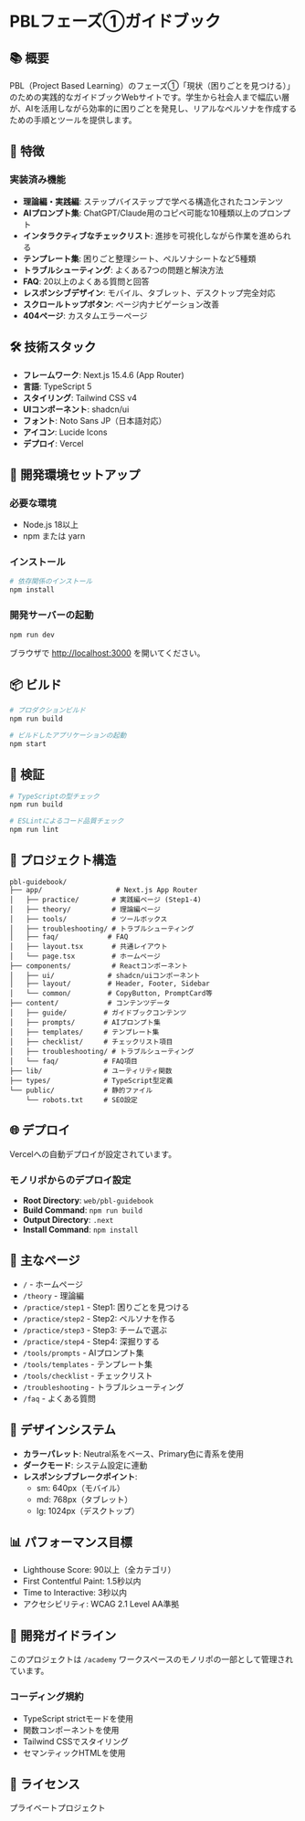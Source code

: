 # PBLフェーズ①ガイドブック

## 📚 概要

PBL（Project Based Learning）のフェーズ①「現状（困りごとを見つける）」のための実践的なガイドブックWebサイトです。学生から社会人まで幅広い層が、AIを活用しながら効率的に困りごとを発見し、リアルなペルソナを作成するための手順とツールを提供します。

## 🎯 特徴

### 実装済み機能
- **理論編・実践編**: ステップバイステップで学べる構造化されたコンテンツ
- **AIプロンプト集**: ChatGPT/Claude用のコピペ可能な10種類以上のプロンプト
- **インタラクティブなチェックリスト**: 進捗を可視化しながら作業を進められる
- **テンプレート集**: 困りごと整理シート、ペルソナシートなど5種類
- **トラブルシューティング**: よくある7つの問題と解決方法
- **FAQ**: 20以上のよくある質問と回答
- **レスポンシブデザイン**: モバイル、タブレット、デスクトップ完全対応
- **スクロールトップボタン**: ページ内ナビゲーション改善
- **404ページ**: カスタムエラーページ

## 🛠 技術スタック

- **フレームワーク**: Next.js 15.4.6 (App Router)
- **言語**: TypeScript 5
- **スタイリング**: Tailwind CSS v4
- **UIコンポーネント**: shadcn/ui
- **フォント**: Noto Sans JP（日本語対応）
- **アイコン**: Lucide Icons
- **デプロイ**: Vercel

## 🚀 開発環境セットアップ

### 必要な環境
- Node.js 18以上
- npm または yarn

### インストール
```bash
# 依存関係のインストール
npm install
```

### 開発サーバーの起動
```bash
npm run dev
```

ブラウザで [http://localhost:3000](http://localhost:3000) を開いてください。

## 📦 ビルド

```bash
# プロダクションビルド
npm run build

# ビルドしたアプリケーションの起動
npm start
```

## 🧪 検証

```bash
# TypeScriptの型チェック
npm run build

# ESLintによるコード品質チェック
npm run lint
```

## 📂 プロジェクト構造

```
pbl-guidebook/
├── app/                  # Next.js App Router
│   ├── practice/        # 実践編ページ (Step1-4)
│   ├── theory/          # 理論編ページ
│   ├── tools/           # ツールボックス
│   ├── troubleshooting/ # トラブルシューティング
│   ├── faq/            # FAQ
│   ├── layout.tsx       # 共通レイアウト
│   └── page.tsx         # ホームページ
├── components/          # Reactコンポーネント
│   ├── ui/             # shadcn/uiコンポーネント
│   ├── layout/         # Header, Footer, Sidebar
│   └── common/         # CopyButton, PromptCard等
├── content/            # コンテンツデータ
│   ├── guide/         # ガイドブックコンテンツ
│   ├── prompts/       # AIプロンプト集
│   ├── templates/     # テンプレート集
│   ├── checklist/     # チェックリスト項目
│   ├── troubleshooting/ # トラブルシューティング
│   └── faq/           # FAQ項目
├── lib/               # ユーティリティ関数
├── types/             # TypeScript型定義
└── public/            # 静的ファイル
    └── robots.txt     # SEO設定
```

## 🌐 デプロイ

Vercelへの自動デプロイが設定されています。

### モノリポからのデプロイ設定
- **Root Directory**: `web/pbl-guidebook`
- **Build Command**: `npm run build`
- **Output Directory**: `.next`
- **Install Command**: `npm install`

## 📝 主なページ

- `/` - ホームページ
- `/theory` - 理論編
- `/practice/step1` - Step1: 困りごとを見つける
- `/practice/step2` - Step2: ペルソナを作る
- `/practice/step3` - Step3: チームで選ぶ
- `/practice/step4` - Step4: 深掘りする
- `/tools/prompts` - AIプロンプト集
- `/tools/templates` - テンプレート集
- `/tools/checklist` - チェックリスト
- `/troubleshooting` - トラブルシューティング
- `/faq` - よくある質問

## 🎨 デザインシステム

- **カラーパレット**: Neutral系をベース、Primary色に青系を使用
- **ダークモード**: システム設定に連動
- **レスポンシブブレークポイント**:
  - sm: 640px（モバイル）
  - md: 768px（タブレット）
  - lg: 1024px（デスクトップ）

## 📊 パフォーマンス目標

- Lighthouse Score: 90以上（全カテゴリ）
- First Contentful Paint: 1.5秒以内
- Time to Interactive: 3秒以内
- アクセシビリティ: WCAG 2.1 Level AA準拠

## 🔧 開発ガイドライン

このプロジェクトは `/academy` ワークスペースのモノリポの一部として管理されています。

### コーディング規約
- TypeScript strictモードを使用
- 関数コンポーネントを使用
- Tailwind CSSでスタイリング
- セマンティックHTMLを使用

## 📄 ライセンス

プライベートプロジェクト